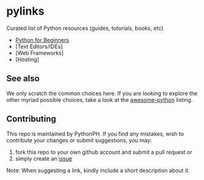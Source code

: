 # pylinks
Curated list of Python resources (guides, tutorials, books, etc)
- [Python for Beginners](https://github.com/pythonph/pylinks/blob/master/basic-python.md)
- [Text Editors/IDEs]
- [Web Frameworks]
- [Hosting]

## See also
We only scratch the common choices here. If you are looking to explore the other
myriad possible choices, take a look at the [awesome-python](https://github.com/vinta/awesome-python)
listing.

## Contributing
This repo is maintained by PythonPH. If you find any mistakes, wish to contribute your changes or submit suggestions, you may:
1. fork this repo to your own github account and submit a pull request or 
2. simply create an [issue](https://github.com/pythonph/pylinks/issues)

Note: When suggesting a link, kindly include a short description about it.
